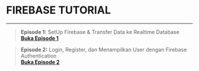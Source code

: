 <h1> FIREBASE TUTORIAL</h1>
<hr>

> **Episode 1:** SetUp Firebase & Transfer Data ke Realtime Database <br/>
**[Buka Episode 1](https://github.com/devanka761/firebase-tutorial/tree/episode-1)**

> **Episode 2:** Login, Register, dan Menampilkan User dengan Firebase Authentication <br/>
**[Buka Episode 2](https://github.com/devanka761/firebase-tutorial/tree/episode-2)**
